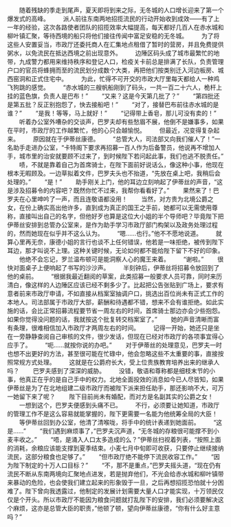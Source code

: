 　　随着残缺的季走到尾声，夏天即将到来之际，无冬城的人口增长迎来了第一个爆发式的高峰。
　　派人前往东南两地招揽流民的行动开始收到成效——有了上一年的经验，这次各路使者团队的招揽效率大幅提高，每天都好几百人在赤水城和柳叶镇汇聚，等待西境的船只将他们接往传闻中富足安稳的无冬城。
　　为了将这些人安置妥当，市政厅还委托商人在汇集地点租借了暂时的营房，并且免费提供粥水，以免流民在抵达西境之前出现意外。
　　边陲区码头成了城市最繁忙的地带，九成警力都用来维持秩序和登记人口，检疫关卡前总是排满了长队，负责管理户口的官员将蜂拥而至的流民划分成数个大类，再把他们按类别迁入河边板房、城西窑洞和正式住宅中。
　　为此，忙得不可开交的市政大厅里每天都给人一种鸡飞狗跳的感觉。
　　“赤水城的三艘帆船刚到了码头，一共一百二十六人，桅杆上挂的蓝色旗，负责人是巴布！”
　　“又来？这是今天第几批了？”
　　“第四批还是第五批？反正别抱怨了，快去接船吧！”
　　“对了，接替巴布前往赤水城的是谁？”
　　“是我！等等，马上就好！”
　　“记得带上香皂，那儿可没有卖的！”
　　听着办公室外嘈杂的交谈声，巴罗夫却有些愁眉不展，他倒不是嫌事多，如果在平时，市政厅的工作越繁忙，他的心只会越愉悦。
　　但最近，况变得复杂起来。
　　原因就在于伊蒂丝康德。
　　“总管大人，司法部又向我们催人了！”一名助手走进办公室，“卡特阁下要求再招募一百人作为后备警员，他说再不增加人手，城市里的治安就要顾不过来了，到时候陛下若问起此事，我们也逃不脱责任。”
　　啧，不就是靠着自己为首席骑士，在陛下面前好说话么，像这种小事，他现在根本无暇顾及。一边草拟着文件，巴罗夫头也不抬道，“先放在桌上吧，我稍后会处理的。”
　　“是！”
　　助手刚关上门，他的耳边立刻响起了伊蒂丝的声音，“这是涉及招募令的内容吧？既然你忙不过来，我帮你看看好了。”
　　果然来了！巴罗夫在心里呻吟了一声，而且连敬语都没用！
　　当然，对方贵为北境公爵之女，在份上确实高出他许多，直到成为真正的国王之手前，她都可以无需使用尊称，直接叫出自己的名字，但他好歹也算是这位大小姐的半个导师吧？毕竟陛下把伊蒂丝安排到总管办公室来，是作为助手学习市政厅部门构架以及政务处理过程的，然而她现在似乎并不这么认为。
　　“嗯……也行。”他不不愿地说道。
　　就算心里再无奈，康德小姐的言行也谈不上任何错误，他若是一味拒绝，被传到陛下耳边，那才叫说不上理。这种关键时候，无论如何都不能给陛下留下不好的印象。
　　他绝不会忘记，罗兰温布顿可是能洞察人心的魔王来着。
　　“谢啦。”
　　很快对面桌子上便响起了书写的沙沙声。
　　半刻钟后，伊蒂丝将招募令放回到了他的桌前。
　　“根据我最近翻阅的草案，此类招募一般要求人员可靠，同时来历清白，像这样的人边陲区应该已经不剩多少了。比起把公告张贴到广场上，要求有意者前来市政厅申请，不如直接从档案室抽调户口，挑选出百位尚未有正式工作的本地人。司法部属于市政厅大部，薪酬和待遇都不错，想来不会有谁拒绝。如此实施的话，会比正常招募流程要节省一周左右的时间，首席骑士那边亦会少些抱怨。如果你觉得没问题的话，我就按这个批复转交档案室了。”
　　她的声音清晰而富有条理，很难相信加入市政厅才两周左右的时间。
　　记得一开始，她还只是坐在一旁静静查阅自己审核的文件，很少发话，但现在已经对市政厅的各项事宜得心应手了。
　　“呃……就按你说的办吧。”
　　对于伊蒂丝的处理意见，巴罗夫一时也想不出更好的方法，甚至很可能在忙碌中，他会忽略这些不太重要的事，直接按照常规方式处理。
　　这就是在公爵府长大，受上位贵族教育培养出来的继承人吗？
　　巴罗夫感到了深深的威胁。
　　没错，敬语和尊称都是细枝末节的小事，他真正在乎的是自己手中的权力。北地全面投效的消息如今已人尽皆知，如果伊蒂丝是为了在北地组建二级市政厅而被陛下派来担任助手，那还影响不大，可万一她留下来了呢？
　　陛下目前尚未有婚配，而对方是名副其实的公爵之女！
　　一想到这个，巴罗夫便感到头痛不已。
　　不行，必须要让她知道，市政厅的管理工作不是这么容易就能掌握的，陛下更需要一名能为他统筹全局的大臣！
　　等伊蒂丝回到办公室，他清了清喉咙，将手中的统计表递到她面前。
　　“这是……”
　　“我们遇到麻烦事了，”巴罗夫沉声道，“无冬城的存粮很可能撑不到小麦丰收之。”
　　“唔，是涌入人口太多造成的么？”伊蒂丝扫视着列表，“按照上面的消耗，余粮应该能支撑到夏季结束。小麦七月中旬即可收获，只要停止继续接纳流民，这部分粮食也足够了。”
　　“但市政厅绝不能停下流民收容工作。”
　　“因为陛下制定的十万人口目标？”
　　“不，那不是重点，”巴罗夫摇头道，“现在仍有流民不断从东南两境向汇聚地点进发，若是抛弃他们，不光会给赤水城和柳叶镇带来暴动的危险，也会使我们建立起来的形象毁于一旦，之后再想招揽恐怕就十分困难了。陛下曾向我透露过，他制定的发展计划需要大量人口才能实现，十万领民仅仅是个开头。所以市政厅不能因为粮食问题就打乱陛下的安排，我们必须要解决这个麻烦，这亦是总管大臣的职责，”他顿了顿，望向伊蒂丝康德，“你有什么好主意吗？”